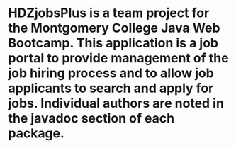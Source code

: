 # HDZjobsPlus is a team project for the Montgomery College Java Web Bootcamp. This application is a job portal to provide management of the job hiring process and to allow job applicants to search and apply for jobs. Individual authors are noted in the javadoc section of each package.
